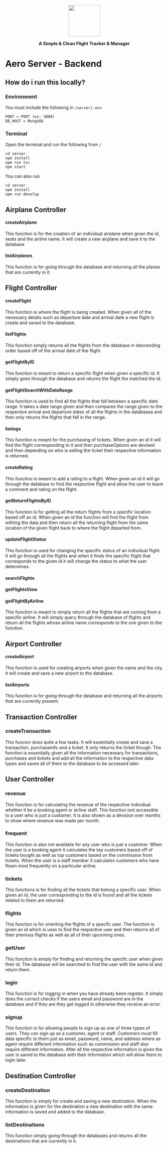 <a><p align="center">
<img height=100 src="https://user-images.githubusercontent.com/10552019/114287500-3f3f7680-9a35-11eb-81a6-33eebd6a5efd.png"/>

</p></a>
<p align="center">
  <strong>A Simple & Clean Flight Tracker & Manager</strong>
</p>

# Aero Server - Backend


## How do i run this locally?

### Environment
You must include the following in `/server/.env`
```
PORT = PORT (ex: 3000)
DB_HOST = MongoDb
```

### Terminal
Open the terminal and run the following from `/`
```
cd server
npm install
npm run tsc
npm start
```
You can also run
```
cd server
npm install
npm run develop
```

## Airplane Controller
#### createAirplane 
This function is for the creation of an individual airplane when given the id, seats and the airline name. It will create a new airplane and save it to the database

#### listAirplanes
This function is for going through the database and returning all the planes that are currently in it. 



## Flight Controller
#### **createFlight**
This function is where the flight is being created. When given all of the necessary details such as departure date and arrival date a new flight is create and saved to the database.

#### listFlights
This function simply returns all the flights from the database in descending order based off of the arrival date of the flight.

#### getFlightByID
This function is meant to return a specific flight when given a specific id. It simply goes through the database and returns the flight the matched the id. 

#### getFlightSearchWithDateRange
This function is used to find all the flights that fall between a specific date range. It takes a date range given and then compares the range given to the respective arrival and departure dates of all the flights in the databasea and then only returns the flights that fall in the range. 

#### listings
This function is meant for the purchasing of tickets. When given an id it will find the flight corresponding to it and then purchaseOptions are devised and then depending on who is selling the ticket their respective information is returned.

#### createRating
This functino is meant to add a rating to a flight. When given an id it will go through the database to find the respective flight and allow the user to leave a comment and rating on the flight.

#### getReturnFlightsByID
This function is for getting all the return flights from a specific location based off an id. When given an id the function will find the flight from withing the data and then return all the returning flight from the same location of the given flight back to where the flight departed from. 

#### updateFlightStatus
This function is used for changing the specific status of an individual flight. It will go through all the flights and when it finds the specific flight that corresponds to the given id it will change the status to what the user determines.

#### searchFlights

#### getFlightsView

#### getFlightByAirline
This function is meant to simply return all the flights that are coming from a specific airline. It will simply query through the database of flights and return all the flights whose airline name corresponds to the one given to the function.



## Airport Controller
#### createAirport 
This function is used for creating airports when given the name and the city. It will create and save a new airport to the database.

#### listAirports
This function is for going through the database and returning all the airports that are currently present. 



## Transaction Controller
### createTransaction
This funcion does quite a few tasks. It will essentially create and save a transaction, purchaseinfo and a ticket. It only returns the ticket though. The function is essentially given all the information necessary for transactions, purchases and tickets and add all the information to the respective data types and saves all of them to the database to be accessed later. 



## User Controller
### revenue
This function is for calculating the revenue of the respective individual whether it be a booking agent or airline staff. This function isnt accessible to a user who is just a customer. It is also shown as a devision over months to show where revenue was made per month. 

### frequent
This function is also not available for any user who is just a customer. When the user is a booking agent it calculates the top customers based off of tickets bought as well as top customers based on the commission from tickets. When the user is a staff member it calculates customers who have flown most frequently on a particular airline. 

### tickets
This functions is for finding all the tickets that belong a specific user. When given an id, the user corresponding to the id is found and all the tickets related to them are returned. 

### flights
This function is for orienting the flights of a specifc user. The function is given an id which is uses to find the respective user and then returns all of their previous flights as well as all of their upcoming ones. 

### getUser
This function is simply for finding and returning the specifc user when given their id. The database will be searched to find the user with the same id and return them. 

### login
This function is for logging in when you have already been register. It simply does the correct checks if the users email and password are in the database and if they are they get logged in otherwise they receive an error. 

### signup
This function is for allowing people to sign up as one of three types of users. They can sign up as a customer, agent or staff. Customers must fill data specific to them just as email, password, name, and address where as agent require different information such as commission and staff also require different information. After all the respective information is given the user is saved to the database with their information which will allow them to login later.



## Destination Controller
### createDestination
This function is simply for create and saving a new destination. When the information is given for the destination a new destination with the same information is saved and added to the database.

### listDestinations
This function simply going through the databases and returns all the destinations that are currently in it.

